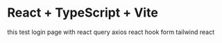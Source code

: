 # React + TypeScript + Vite

this test login page with react query axios react hook form tailwind react